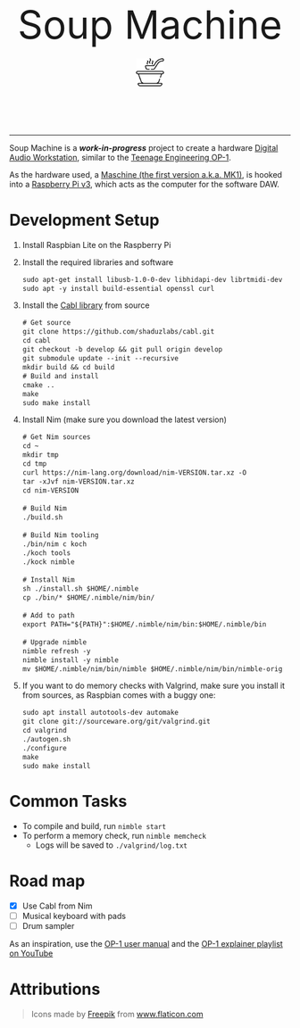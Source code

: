 <div align="center">
  <p style="font-size: 500%;">
    Soup Machine
    <img src="./assets/hot-soup.png" height="50px"></img>
  </p>
</div>

---

Soup Machine is a _**work-in-progress**_ project to create a hardware
[Digital Audio Workstation](https://en.wikipedia.org/wiki/Digital_audio_workstation),
similar to the
[Teenage Engineering OP-1](https://en.wikipedia.org/wiki/Teenage_Engineering_OP-1).

As the hardware used, a
[Maschine (the first version a.k.a. MK1)](https://en.wikipedia.org/wiki/Maschine),
is hooked into a [Raspberry Pi v3](https://en.wikipedia.org/wiki/Raspberry_Pi),
which acts as the computer for the software DAW.

# Development Setup

1. Install Raspbian Lite on the Raspberry Pi
2. Install the required libraries and software
   ```shell
   sudo apt-get install libusb-1.0-0-dev libhidapi-dev librtmidi-dev
   sudo apt -y install build-essential openssl curl
   ```
3. Install the [Cabl library](https://github.com/shaduzlabs/cabl/tree/develop) from source
   ```shell
   # Get source
   git clone https://github.com/shaduzlabs/cabl.git
   cd cabl
   git checkout -b develop && git pull origin develop
   git submodule update --init --recursive
   mkdir build && cd build
   # Build and install
   cmake ..
   make
   sudo make install
   ```
4. Install Nim (make sure you download the latest version)
   ```shell
   # Get Nim sources
   cd ~
   mkdir tmp
   cd tmp
   curl https://nim-lang.org/download/nim-VERSION.tar.xz -O
   tar -xJvf nim-VERSION.tar.xz
   cd nim-VERSION

   # Build Nim
   ./build.sh

   # Build Nim tooling
   ./bin/nim c koch
   ./koch tools
   ./kock nimble

   # Install Nim
   sh ./install.sh $HOME/.nimble
   cp ./bin/* $HOME/.nimble/nim/bin/

   # Add to path
   export PATH="${PATH}":$HOME/.nimble/nim/bin:$HOME/.nimble/bin

   # Upgrade nimble
   nimble refresh -y
   nimble install -y nimble
   mv $HOME/.nimble/nim/bin/nimble $HOME/.nimble/nim/bin/nimble-orig
   ```

5. If you want to do memory checks with Valgrind, make sure you
   install it from sources, as Raspbian comes with a buggy one:

   ```shell
   sudo apt install autotools-dev automake
   git clone git://sourceware.org/git/valgrind.git
   cd valgrind
   ./autogen.sh
   ./configure
   make
   sudo make install
   ```

# Common Tasks

* To compile and build, run `nimble start`
* To perform a memory check, run `nimble memcheck`
  * Logs will be saved to `./valgrind/log.txt`

# Road map

- [x] Use Cabl from Nim
- [ ] Musical keyboard with pads
- [ ] Drum sampler

As an inspiration, use the [OP-1 user manual](https://teenage.engineering/guides/op-1) and the [OP-1 explainer playlist on YouTube](https://www.youtube.com/playlist?list=PLcaEIjiwaCmS4RmJKZkLRIngREV8o_BCz)

# Attributions

> Icons made by <a href="https://www.freepik.com" title="Freepik">Freepik</a> from <a href="https://www.flaticon.com/" title="Flaticon">www.flaticon.com</a>